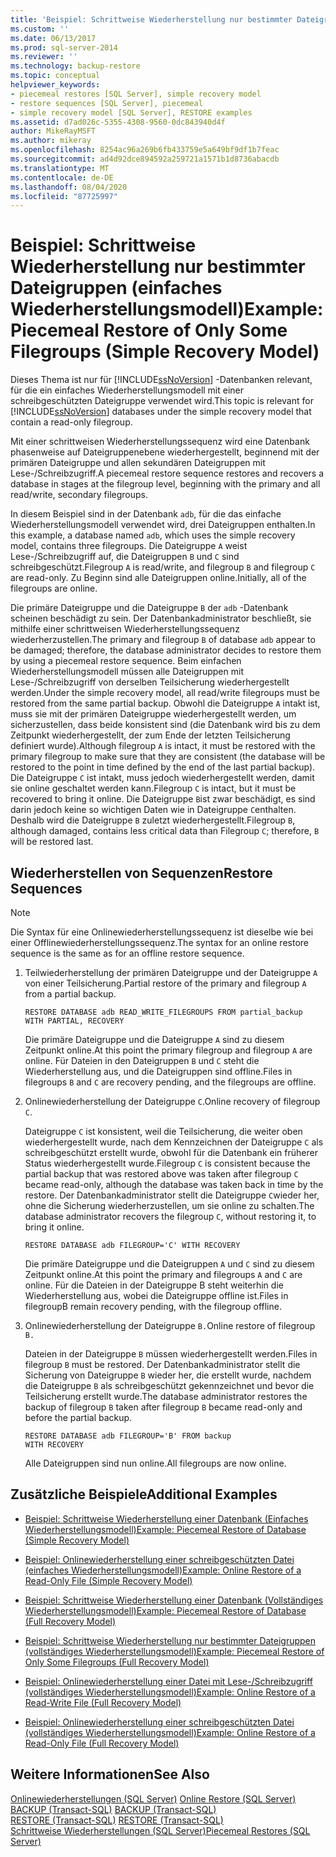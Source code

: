 ```yaml
---
title: 'Beispiel: Schrittweise Wiederherstellung nur bestimmter Dateigruppen (einfaches Wiederherstellungsmodell) | Microsoft-Dokumentation'
ms.custom: ''
ms.date: 06/13/2017
ms.prod: sql-server-2014
ms.reviewer: ''
ms.technology: backup-restore
ms.topic: conceptual
helpviewer_keywords:
- piecemeal restores [SQL Server], simple recovery model
- restore sequences [SQL Server], piecemeal
- simple recovery model [SQL Server], RESTORE examples
ms.assetid: d7ad026c-5355-4308-9560-0dc843940d4f
author: MikeRayMSFT
ms.author: mikeray
ms.openlocfilehash: 8254ac96a269b6fb433759e5a649bf9df1b7feac
ms.sourcegitcommit: ad4d92dce894592a259721a1571b1d8736abacdb
ms.translationtype: MT
ms.contentlocale: de-DE
ms.lasthandoff: 08/04/2020
ms.locfileid: "87725997"
---
```

# <a name="example-piecemeal-restore-of-only-some-filegroups-simple-recovery-model"></a><span data-ttu-id="a97ff-102">Beispiel: Schrittweise Wiederherstellung nur bestimmter Dateigruppen (einfaches Wiederherstellungsmodell)</span><span class="sxs-lookup"><span data-stu-id="a97ff-102">Example: Piecemeal Restore of Only Some Filegroups (Simple Recovery Model)</span></span>
  <span data-ttu-id="a97ff-103">Dieses Thema ist nur für [!INCLUDE[ssNoVersion](../../includes/ssnoversion-md.md)] -Datenbanken relevant, für die ein einfaches Wiederherstellungsmodell mit einer schreibgeschützten Dateigruppe verwendet wird.</span><span class="sxs-lookup"><span data-stu-id="a97ff-103">This topic is relevant for [!INCLUDE[ssNoVersion](../../includes/ssnoversion-md.md)] databases under the simple recovery model that contain a read-only filegroup.</span></span>  
  
 <span data-ttu-id="a97ff-104">Mit einer schrittweisen Wiederherstellungssequenz wird eine Datenbank phasenweise auf Dateigruppenebene wiederhergestellt, beginnend mit der primären Dateigruppe und allen sekundären Dateigruppen mit Lese-/Schreibzugriff.</span><span class="sxs-lookup"><span data-stu-id="a97ff-104">A piecemeal restore sequence restores and recovers a database in stages at the filegroup level, beginning with the primary and all read/write, secondary filegroups.</span></span>  
  
 <span data-ttu-id="a97ff-105">In diesem Beispiel sind in der Datenbank `adb`, für die das einfache Wiederherstellungsmodell verwendet wird, drei Dateigruppen enthalten.</span><span class="sxs-lookup"><span data-stu-id="a97ff-105">In this example, a database named `adb`, which uses the simple recovery model, contains three filegroups.</span></span> <span data-ttu-id="a97ff-106">Die Dateigruppe `A` weist Lese-/Schreibzugriff auf, die Dateigruppen `B` und `C` sind schreibgeschützt.</span><span class="sxs-lookup"><span data-stu-id="a97ff-106">Filegroup `A` is read/write, and filegroup `B` and filegroup `C` are read-only.</span></span> <span data-ttu-id="a97ff-107">Zu Beginn sind alle Dateigruppen online.</span><span class="sxs-lookup"><span data-stu-id="a97ff-107">Initially, all of the filegroups are online.</span></span>  
  
 <span data-ttu-id="a97ff-108">Die primäre Dateigruppe und die Dateigruppe `B` der `adb` -Datenbank scheinen beschädigt zu sein. Der Datenbankadministrator beschließt, sie mithilfe einer schrittweisen Wiederherstellungssequenz wiederherzustellen.</span><span class="sxs-lookup"><span data-stu-id="a97ff-108">The primary and filegroup `B` of database `adb` appear to be damaged; therefore, the database administrator decides to restore them by using a piecemeal restore sequence.</span></span> <span data-ttu-id="a97ff-109">Beim einfachen Wiederherstellungsmodell müssen alle Dateigruppen mit Lese-/Schreibzugriff von derselben Teilsicherung wiederhergestellt werden.</span><span class="sxs-lookup"><span data-stu-id="a97ff-109">Under the simple recovery model, all read/write filegroups must be restored from the same partial backup.</span></span> <span data-ttu-id="a97ff-110">Obwohl die Dateigruppe `A` intakt ist, muss sie mit der primären Dateigruppe wiederhergestellt werden, um sicherzustellen, dass beide konsistent sind (die Datenbank wird bis zu dem Zeitpunkt wiederhergestellt, der zum Ende der letzten Teilsicherung definiert wurde).</span><span class="sxs-lookup"><span data-stu-id="a97ff-110">Although filegroup `A` is intact, it must be restored with the primary filegroup to make sure that they are consistent (the database will be restored to the point in time defined by the end of the last partial backup).</span></span> <span data-ttu-id="a97ff-111">Die Dateigruppe `C` ist intakt, muss jedoch wiederhergestellt werden, damit sie online geschaltet werden kann.</span><span class="sxs-lookup"><span data-stu-id="a97ff-111">Filegroup `C` is intact, but it must be recovered to bring it online.</span></span> <span data-ttu-id="a97ff-112">Die Dateigruppe `B`ist zwar beschädigt, es sind darin jedoch keine so wichtigen Daten wie in Dateigruppe `C`enthalten. Deshalb wird die Dateigruppe `B` zuletzt wiederhergestellt.</span><span class="sxs-lookup"><span data-stu-id="a97ff-112">Filegroup `B`, although damaged, contains less critical data than Filegroup `C`; therefore, `B` will be restored last.</span></span>  
  
## <a name="restore-sequences"></a><span data-ttu-id="a97ff-113">Wiederherstellen von Sequenzen</span><span class="sxs-lookup"><span data-stu-id="a97ff-113">Restore Sequences</span></span>  
  
> [!NOTE]  
>  <span data-ttu-id="a97ff-114">Die Syntax für eine Onlinewiederherstellungssequenz ist dieselbe wie bei einer Offlinewiederherstellungssequenz.</span><span class="sxs-lookup"><span data-stu-id="a97ff-114">The syntax for an online restore sequence is the same as for an offline restore sequence.</span></span>  
  
1.  <span data-ttu-id="a97ff-115">Teilwiederherstellung der primären Dateigruppe und der Dateigruppe `A` von einer Teilsicherung.</span><span class="sxs-lookup"><span data-stu-id="a97ff-115">Partial restore of the primary and filegroup `A` from a partial backup.</span></span>  
  
    ```  
    RESTORE DATABASE adb READ_WRITE_FILEGROUPS FROM partial_backup   
    WITH PARTIAL, RECOVERY  
    ```  
  
     <span data-ttu-id="a97ff-116">Die primäre Dateigruppe und die Dateigruppe `A` sind zu diesem Zeitpunkt online.</span><span class="sxs-lookup"><span data-stu-id="a97ff-116">At this point the primary filegroup and filegroup `A` are online.</span></span> <span data-ttu-id="a97ff-117">Für Dateien in den Dateigruppen `B` und `C` steht die Wiederherstellung aus, und die Dateigruppen sind offline.</span><span class="sxs-lookup"><span data-stu-id="a97ff-117">Files in filegroups `B` and `C` are recovery pending, and the filegroups are offline.</span></span>  
  
2.  <span data-ttu-id="a97ff-118">Onlinewiederherstellung der Dateigruppe `C`.</span><span class="sxs-lookup"><span data-stu-id="a97ff-118">Online recovery of filegroup `C`.</span></span>  
  
     <span data-ttu-id="a97ff-119">Dateigruppe `C` ist konsistent, weil die Teilsicherung, die weiter oben wiederhergestellt wurde, nach dem Kennzeichnen der Dateigruppe `C` als schreibgeschützt erstellt wurde, obwohl für die Datenbank ein früherer Status wiederhergestellt wurde.</span><span class="sxs-lookup"><span data-stu-id="a97ff-119">Filegroup `C` is consistent because the partial backup that was restored above was taken after filegroup `C` became read-only, although the database was taken back in time by the restore.</span></span> <span data-ttu-id="a97ff-120">Der Datenbankadministrator stellt die Dateigruppe `C`wieder her, ohne die Sicherung wiederherzustellen, um sie online zu schalten.</span><span class="sxs-lookup"><span data-stu-id="a97ff-120">The database administrator recovers the filegroup `C`, without restoring it, to bring it online.</span></span>  
  
    ```  
    RESTORE DATABASE adb FILEGROUP='C' WITH RECOVERY  
    ```  
  
     <span data-ttu-id="a97ff-121">Die primäre Dateigruppe und die Dateigruppen `A` und `C` sind zu diesem Zeitpunkt online.</span><span class="sxs-lookup"><span data-stu-id="a97ff-121">At this point the primary and filegroups `A` and `C` are online.</span></span> <span data-ttu-id="a97ff-122">Für die Dateien in der Dateigruppe B steht weiterhin die Wiederherstellung aus, wobei die Dateigruppe offline ist.</span><span class="sxs-lookup"><span data-stu-id="a97ff-122">Files in filegroupB remain recovery pending, with the filegroup offline.</span></span>  
  
3.  <span data-ttu-id="a97ff-123">Onlinewiederherstellung der Dateigruppe `B.`</span><span class="sxs-lookup"><span data-stu-id="a97ff-123">Online restore of filegroup `B.`</span></span>  
  
     <span data-ttu-id="a97ff-124">Dateien in der Dateigruppe `B` müssen wiederhergestellt werden.</span><span class="sxs-lookup"><span data-stu-id="a97ff-124">Files in filegroup `B` must be restored.</span></span> <span data-ttu-id="a97ff-125">Der Datenbankadministrator stellt die Sicherung von Dateigruppe `B` wieder her, die erstellt wurde, nachdem die Dateigruppe `B` als schreibgeschützt gekennzeichnet und bevor die Teilsicherung erstellt wurde.</span><span class="sxs-lookup"><span data-stu-id="a97ff-125">The database administrator restores the backup of filegroup `B` taken after filegroup `B` became read-only and before the partial backup.</span></span>  
  
    ```  
    RESTORE DATABASE adb FILEGROUP='B' FROM backup   
    WITH RECOVERY  
    ```  
  
     <span data-ttu-id="a97ff-126">Alle Dateigruppen sind nun online.</span><span class="sxs-lookup"><span data-stu-id="a97ff-126">All filegroups are now online.</span></span>  
  
## <a name="additional-examples"></a><span data-ttu-id="a97ff-127">Zusätzliche Beispiele</span><span class="sxs-lookup"><span data-stu-id="a97ff-127">Additional Examples</span></span>  
  
-   [<span data-ttu-id="a97ff-128">Beispiel: Schrittweise Wiederherstellung einer Datenbank &#40;Einfaches Wiederherstellungsmodell&#41;</span><span class="sxs-lookup"><span data-stu-id="a97ff-128">Example: Piecemeal Restore of Database &#40;Simple Recovery Model&#41;</span></span>](example-piecemeal-restore-of-database-simple-recovery-model.md)  
  
-   [<span data-ttu-id="a97ff-129">Beispiel: Onlinewiederherstellung einer schreibgeschützten Datei &#40;einfaches Wiederherstellungsmodell&#41;</span><span class="sxs-lookup"><span data-stu-id="a97ff-129">Example: Online Restore of a Read-Only File &#40;Simple Recovery Model&#41;</span></span>](example-online-restore-of-a-read-only-file-simple-recovery-model.md)  
  
-   [<span data-ttu-id="a97ff-130">Beispiel: Schrittweise Wiederherstellung einer Datenbank &#40;Vollständiges Wiederherstellungsmodell&#41;</span><span class="sxs-lookup"><span data-stu-id="a97ff-130">Example: Piecemeal Restore of Database &#40;Full Recovery Model&#41;</span></span>](example-piecemeal-restore-of-database-full-recovery-model.md)  
  
-   [<span data-ttu-id="a97ff-131">Beispiel: Schrittweise Wiederherstellung nur bestimmter Dateigruppen &#40;vollständiges Wiederherstellungsmodell&#41;</span><span class="sxs-lookup"><span data-stu-id="a97ff-131">Example: Piecemeal Restore of Only Some Filegroups &#40;Full Recovery Model&#41;</span></span>](example-piecemeal-restore-of-only-some-filegroups-full-recovery-model.md)  
  
-   [<span data-ttu-id="a97ff-132">Beispiel: Onlinewiederherstellung einer Datei mit Lese-/Schreibzugriff &#40;vollständiges Wiederherstellungsmodell&#41;</span><span class="sxs-lookup"><span data-stu-id="a97ff-132">Example: Online Restore of a Read-Write File &#40;Full Recovery Model&#41;</span></span>](example-online-restore-of-a-read-write-file-full-recovery-model.md)  
  
-   [<span data-ttu-id="a97ff-133">Beispiel: Onlinewiederherstellung einer schreibgeschützten Datei &#40;vollständiges Wiederherstellungsmodell&#41;</span><span class="sxs-lookup"><span data-stu-id="a97ff-133">Example: Online Restore of a Read-Only File &#40;Full Recovery Model&#41;</span></span>](example-online-restore-of-a-read-only-file-full-recovery-model.md)  
  
## <a name="see-also"></a><span data-ttu-id="a97ff-134">Weitere Informationen</span><span class="sxs-lookup"><span data-stu-id="a97ff-134">See Also</span></span>  
 <span data-ttu-id="a97ff-135">[Onlinewiederherstellungen &#40;SQL Server&#41;](online-restore-sql-server.md) </span><span class="sxs-lookup"><span data-stu-id="a97ff-135">[Online Restore &#40;SQL Server&#41;](online-restore-sql-server.md) </span></span>  
 <span data-ttu-id="a97ff-136">[BACKUP &#40;Transact-SQL&#41;](/sql/t-sql/statements/backup-transact-sql) </span><span class="sxs-lookup"><span data-stu-id="a97ff-136">[BACKUP &#40;Transact-SQL&#41;](/sql/t-sql/statements/backup-transact-sql) </span></span>  
 <span data-ttu-id="a97ff-137">[RESTORE &#40;Transact-SQL&#41;](/sql/t-sql/statements/restore-statements-transact-sql) </span><span class="sxs-lookup"><span data-stu-id="a97ff-137">[RESTORE &#40;Transact-SQL&#41;](/sql/t-sql/statements/restore-statements-transact-sql) </span></span>  
 [<span data-ttu-id="a97ff-138">Schrittweise Wiederherstellungen &#40;SQL Server&#41;</span><span class="sxs-lookup"><span data-stu-id="a97ff-138">Piecemeal Restores &#40;SQL Server&#41;</span></span>](piecemeal-restores-sql-server.md)  
  
  
